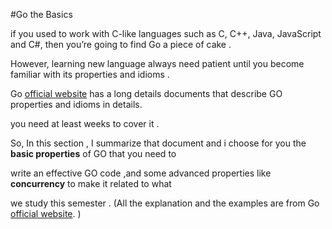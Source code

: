
#Go the Basics

if you used to work with C-like languages such as C, C++, Java, JavaScript and C#, 
then you’re going to find Go a piece of cake .

However, learning new language always need patient until you become familiar with its properties and idioms .

Go [official website](https://github.com/Afnan-Aldhahri/GO/blob/master/bibliography.md) has a long details documents that describe GO properties and idioms in details.

you need at least weeks to cover it .

So, In this section , I summarize that document and i choose for you the **basic properties** of GO that you need to

write an effective GO code ,and some advanced properties like **concurrency** to make it related to what 

we study this semester . (All the explanation and the examples are from Go [official website](https://github.com/Afnan-Aldhahri/GO/blob/master/bibliography.md). )

